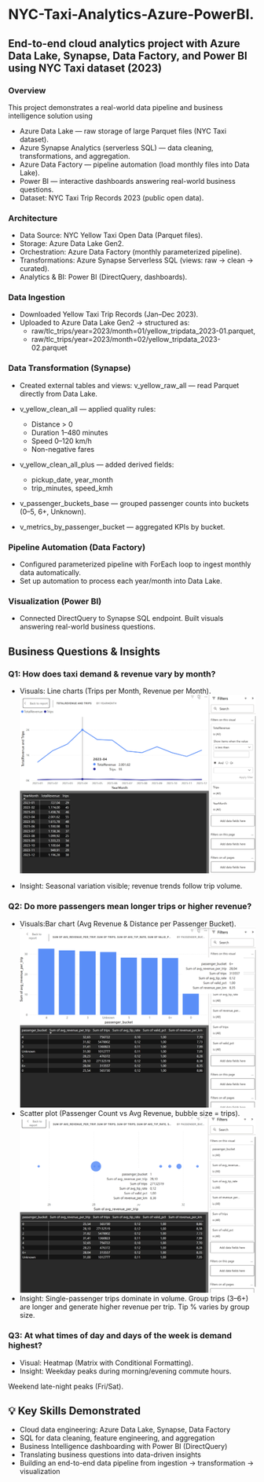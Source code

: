 # NYC-Taxi-Analytics-Azure-PowerBI.
## End-to-end cloud analytics project with Azure Data Lake, Synapse, Data Factory, and Power BI using NYC Taxi dataset (2023)

### Overview
This project demonstrates a real-world data pipeline and business intelligence solution using
* Azure Data Lake — raw storage of large Parquet files (NYC Taxi dataset).
* Azure Synapse Analytics (serverless SQL) — data cleaning, transformations, and aggregation.
* Azure Data Factory — pipeline automation (load monthly files into Data Lake).
* Power BI — interactive dashboards answering real-world business questions.
* Dataset: NYC Taxi Trip Records 2023 (public open data).

### Architecture

* Data Source: NYC Yellow Taxi Open Data (Parquet files).
* Storage: Azure Data Lake Gen2.
* Orchestration: Azure Data Factory (monthly parameterized pipeline).
* Transformations: Azure Synapse Serverless SQL (views: raw → clean → curated).
* Analytics & BI: Power BI (DirectQuery, dashboards).

### Data Ingestion

* Downloaded Yellow Taxi Trip Records (Jan–Dec 2023).
* Uploaded to Azure Data Lake Gen2 → structured as:
  * raw/tlc_trips/year=2023/month=01/yellow_tripdata_2023-01.parquet, 
  * raw/tlc_trips/year=2023/month=02/yellow_tripdata_2023-02.parquet

### Data Transformation (Synapse)

* Created external tables and views: v_yellow_raw_all — read Parquet directly from Data Lake.

* v_yellow_clean_all — applied quality rules:
   * Distance > 0
   * Duration 1–480 minutes
   * Speed 0–120 km/h
   * Non-negative fares

* v_yellow_clean_all_plus — added derived fields:
  * pickup_date, year_month
  * trip_minutes, speed_kmh

* v_passenger_buckets_base — grouped passenger counts into buckets (0–5, 6+, Unknown).
* v_metrics_by_passenger_bucket — aggregated KPIs by bucket.

### Pipeline Automation (Data Factory)
* Configured parameterized pipeline with ForEach loop to ingest monthly data automatically.
* Set up automation to process each year/month into Data Lake.

### Visualization (Power BI)
* Connected DirectQuery to Synapse SQL endpoint. Built visuals answering real-world business questions.


## Business Questions & Insights
### Q1: How does taxi demand & revenue vary by month?
   * Visuals: Line charts (Trips per Month, Revenue per Month). ![Revenue and Trips by Month](Visuals/Revenue_trips_months.png)

   * Insight:
     Seasonal variation visible; revenue trends follow trip volume.

### Q2: Do more passengers mean longer trips or higher revenue?

  * Visuals:Bar chart (Avg Revenue & Distance per Passenger Bucket).![Revenue and Trips by Month](Visuals/passenger_revenue_analysis.png)
  * Scatter plot (Passenger Count vs Avg Revenue, bubble size = trips). ![Revenue and Trips by Month](Visuals/passenger_revenue_analysis_scatter.png)
  * Insight:
    Single-passenger trips dominate in volume.
    Group trips (3–6+) are longer and generate higher revenue per trip.
    Tip % varies by group size.


### Q3: At what times of day and days of the week is demand highest?
   * Visual: Heatmap (Matrix with Conditional Formatting).
   * Insight:
    Weekday peaks during morning/evening commute hours.

Weekend late-night peaks (Fri/Sat).


## 💡 Key Skills Demonstrated
- Cloud data engineering: Azure Data Lake, Synapse, Data Factory  
- SQL for data cleaning, feature engineering, and aggregation  
- Business Intelligence dashboarding with Power BI (DirectQuery)  
- Translating business questions into data-driven insights  
- Building an end-to-end data pipeline from ingestion → transformation → visualization  

